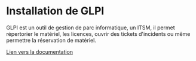 # Installation de GLPI

GLPI est un outil de gestion de parc informatique, un ITSM, il permet répertorier le matériel, les licences, ouvrir des tickets d'incidents ou même permettre la réservation de matériel.

[Lien vers la documentation](https://raw.githubusercontent.com/1Tyron140/doc/main/docs/sio/glpi/installer_glpi.pdf)